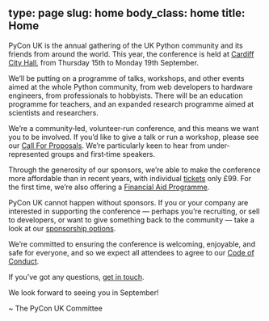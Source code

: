 type: page
slug: home
body_class: home
title: Home
---

PyCon UK is the annual gathering of the UK Python community and its friends
from around the world.  This year, the conference is held at [Cardiff City
Hall](http://www.cardiffcityhall.com/), from Thursday 15th to Monday 19th
September.

We&rsquo;ll be putting on a programme of talks, workshops, and other events
aimed at the whole Python community, from web developers to hardware engineers,
from professionals to hobbyists.  There will be an education programme for
teachers, and an expanded research programme aimed at scientists and
researchers.

We&rsquo;re a community&hyphen;led, volunteer&hyphen;run conference, and this
means we want you to be involved.  If you&rsquo;d like to give a talk or run a
workshop, please see our [Call For Proposals](/cfp/).  We&rsquo;re particularly
keen to hear from under&hyphen;represented groups and first&hyphen;time
speakers.

Through the generosity of our sponsors, we&rsquo;re able to make the conference
more affordable than in recent years, with individual [tickets](/tickets/) only
&pound;99.  For the first time, we&rsquo;re also offering a [Financial Aid
Programme](/financial-aid/).

PyCon UK cannot happen without sponsors.  If you or your company are interested
in supporting the conference &mdash; perhaps you&rsquo;re recruiting, or sell
to developers, or want to give something back to the community &mdash; take a
look at our [sponsorship options](/sponsorship/).

We&rsquo;re committed to ensuring the conference is welcoming, enjoyable, and
safe for everyone, and so we expect all attendees to agree to our [Code of
Conduct](/code-of-conduct/).

If you&rsquo;ve got any questions, [get in touch](/contact/).

We look forward to seeing you in September!

~ The PyCon UK Committee

